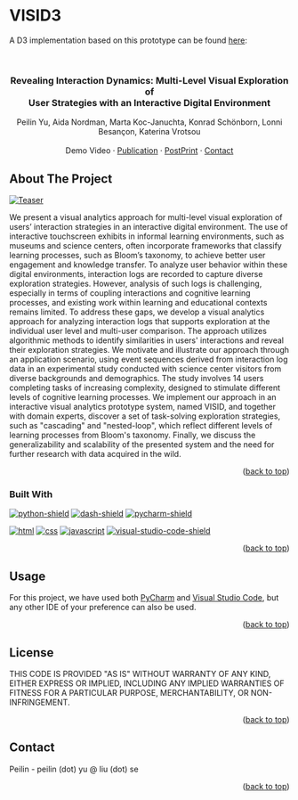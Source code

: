 <a name="readme-top"></a>

# VISID3

A D3 implementation based on this prototype can be found [here](https://hipeilin.github.io/SiND3): 

<br />

<div align="center">
<!--   <a href="https://github.com/github_username/repo_name">
    <img src="images/logo.png" alt="Logo" width="80" height="80">
  </a> -->

<h3 align="center">Revealing Interaction Dynamics: Multi-Level Visual Exploration of <br/> User Strategies with an Interactive Digital Environment</h3>

  <p align="center">
    Peilin Yu, Aida Nordman, Marta Koc-Januchta, Konrad Schönborn, Lonni Besançon, Katerina Vrotsou
    <br/><br/>
    Demo Video
    ·
    <a href="https://10.1109/TVCG.2024.3456187">Publication</a>
    ·
    <a href="https://doi.org/10.31219/osf.io/4yc8s">PostPrint</a>
    ·
    <a href="#contact">Contact</a>
  </p>
</div>


## About The Project

[![Teaser][teaser]]()

We present a visual analytics approach for multi-level visual exploration of users’ interaction strategies in an interactive digital environment.
The use of interactive touchscreen exhibits in informal learning environments, such as museums and science centers, often incorporate frameworks that classify learning processes, such as Bloom’s taxonomy, to achieve better user engagement and knowledge transfer.
To analyze user behavior within these digital environments, interaction logs are recorded to capture diverse exploration strategies.
However, analysis of such logs is challenging, especially in terms of coupling interactions and cognitive learning processes, and existing work within learning and educational contexts remains limited.
To address these gaps, we develop a visual analytics approach for analyzing interaction logs that supports exploration at the individual user level and multi-user comparison. 
The approach utilizes algorithmic methods to identify similarities in users' interactions and reveal their exploration strategies.
We motivate and illustrate our approach through an application scenario, using event sequences derived from interaction log data in an experimental study conducted with science center visitors from diverse backgrounds and demographics.
The study involves 14 users completing tasks of increasing complexity, designed to stimulate different levels of cognitive learning processes.
We implement our approach in an interactive visual analytics prototype system, named VISID, and together with domain experts, discover a set of task-solving exploration strategies, such as "cascading" and "nested-loop", which reflect different levels of learning processes from Bloom's taxonomy. 
Finally, we discuss the generalizability and scalability of the presented system and the need for further research with data acquired in the wild.  

<p align="right">(<a href="#readme-top">back to top</a>)</p>



### Built With

[![python-shield]][python-url]
[![dash-shield]][dash-url]
[![pycharm-shield]][pycharm-url]

[![html][html-shield]][html-url]
[![css][css-shield]][css-url]
[![javascript][javascript-shield]][javascript-url]
[![visual-studio-code-shield]][visual-studio-code-url]


<p align="right">(<a href="#readme-top">back to top</a>)</p>



## Usage

For this project, we have used both [PyCharm](https://www.jetbrains.com/pycharm) and [Visual Studio Code](https://code.visualstudio.com), but any other IDE of your preference can also be used. 

<p align="right">(<a href="#readme-top">back to top</a>)</p>



## License

THIS CODE IS PROVIDED "AS IS" WITHOUT WARRANTY OF ANY KIND, EITHER EXPRESS OR IMPLIED, INCLUDING ANY IMPLIED WARRANTIES OF FITNESS FOR A PARTICULAR PURPOSE, MERCHANTABILITY, OR NON-INFRINGEMENT.

<p align="right">(<a href="#readme-top">back to top</a>)</p>



## Contact 

<a name="contact"></a>

Peilin - peilin (dot) yu @ liu (dot) se

<p align="right">(<a href="#readme-top">back to top</a>)</p>


<!-- MARKDOWN LINKS & IMAGES -->
<!-- https://www.markdownguide.org/basic-syntax/#reference-style-links -->
<!-- Reousrces: https://dev.to/envoy_/150-badges-for-github-pnk -->
[python-shield]: https://img.shields.io/badge/Python-3776AB?style=for-the-badge&logo=python&logoColor=white
[python-url]: https://www.python.org/downloads/release/python-3100

[dash-shield]: https://img.shields.io/badge/dash-008DE4?style=for-the-badge&logo=dash&logoColor=white
[dash-url]: https://dash.plotly.com

[pycharm-shield]: https://img.shields.io/badge/PyCharm-000000.svg?&style=for-the-badge&logo=PyCharm&logoColor=white
[pycharm-url]: https://www.jetbrains.com/pycharm

[javascript-shield]: https://img.shields.io/badge/JavaScript-F7DF1E?style=for-the-badge&logo=javascript&logoColor=black
[javascript-url]: https://www.javascript.com

[html-shield]: https://img.shields.io/badge/HTML-239120?style=for-the-badge&logo=html5&logoColor=white
[html-url]: https://html.com

[css-shield]: https://img.shields.io/badge/CSS-239120?&style=for-the-badge&logo=css3&logoColor=white
[css-url]: https://css3.com

[teaser]: images/teaser.png

[visual-studio-code-shield]: https://img.shields.io/badge/Visual_Studio_Code-0078D4?style=for-the-badge&logo=visual%20studio%20code&logoColor=white
[visual-studio-code-url]: https://code.visualstudio.com

